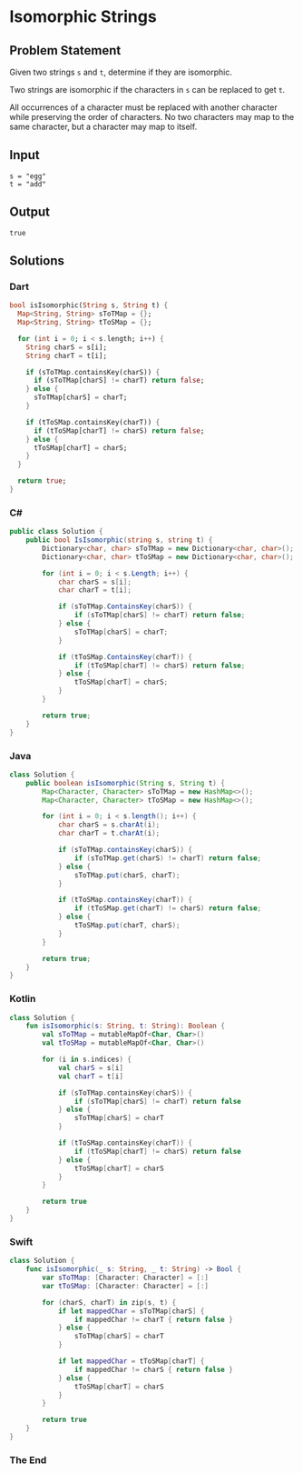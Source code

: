 # Isomorphic Strings

## Problem Statement

Given two strings `s` and `t`, determine if they are isomorphic.

Two strings are isomorphic if the characters in `s` can be replaced to get `t`.

All occurrences of a character must be replaced with another character while preserving the order of characters. No two characters may map to the same character, but a character may map to itself.

## Input

```text
s = "egg"
t = "add"
```

## Output

```text
true
```

## Solutions

### Dart

```dart
bool isIsomorphic(String s, String t) {
  Map<String, String> sToTMap = {};
  Map<String, String> tToSMap = {};

  for (int i = 0; i < s.length; i++) {
    String charS = s[i];
    String charT = t[i];

    if (sToTMap.containsKey(charS)) {
      if (sToTMap[charS] != charT) return false;
    } else {
      sToTMap[charS] = charT;
    }

    if (tToSMap.containsKey(charT)) {
      if (tToSMap[charT] != charS) return false;
    } else {
      tToSMap[charT] = charS;
    }
  }

  return true;
}
```

### C#

```csharp
public class Solution {
    public bool IsIsomorphic(string s, string t) {
        Dictionary<char, char> sToTMap = new Dictionary<char, char>();
        Dictionary<char, char> tToSMap = new Dictionary<char, char>();

        for (int i = 0; i < s.Length; i++) {
            char charS = s[i];
            char charT = t[i];

            if (sToTMap.ContainsKey(charS)) {
                if (sToTMap[charS] != charT) return false;
            } else {
                sToTMap[charS] = charT;
            }

            if (tToSMap.ContainsKey(charT)) {
                if (tToSMap[charT] != charS) return false;
            } else {
                tToSMap[charT] = charS;
            }
        }

        return true;
    }
}
```

### Java

```java
class Solution {
    public boolean isIsomorphic(String s, String t) {
        Map<Character, Character> sToTMap = new HashMap<>();
        Map<Character, Character> tToSMap = new HashMap<>();

        for (int i = 0; i < s.length(); i++) {
            char charS = s.charAt(i);
            char charT = t.charAt(i);

            if (sToTMap.containsKey(charS)) {
                if (sToTMap.get(charS) != charT) return false;
            } else {
                sToTMap.put(charS, charT);
            }

            if (tToSMap.containsKey(charT)) {
                if (tToSMap.get(charT) != charS) return false;
            } else {
                tToSMap.put(charT, charS);
            }
        }

        return true;
    }
}
```

### Kotlin

```kotlin
class Solution {
    fun isIsomorphic(s: String, t: String): Boolean {
        val sToTMap = mutableMapOf<Char, Char>()
        val tToSMap = mutableMapOf<Char, Char>()

        for (i in s.indices) {
            val charS = s[i]
            val charT = t[i]

            if (sToTMap.containsKey(charS)) {
                if (sToTMap[charS] != charT) return false
            } else {
                sToTMap[charS] = charT
            }

            if (tToSMap.containsKey(charT)) {
                if (tToSMap[charT] != charS) return false
            } else {
                tToSMap[charT] = charS
            }
        }

        return true
    }
}
```

### Swift

```swift
class Solution {
    func isIsomorphic(_ s: String, _ t: String) -> Bool {
        var sToTMap: [Character: Character] = [:]
        var tToSMap: [Character: Character] = [:]

        for (charS, charT) in zip(s, t) {
            if let mappedChar = sToTMap[charS] {
                if mappedChar != charT { return false }
            } else {
                sToTMap[charS] = charT
            }

            if let mappedChar = tToSMap[charT] {
                if mappedChar != charS { return false }
            } else {
                tToSMap[charT] = charS
            }
        }

        return true
    }
}
```

### The End

